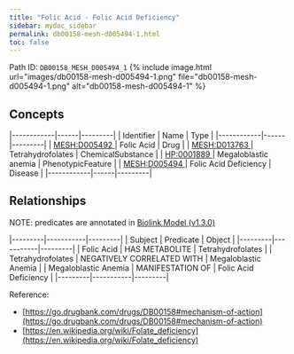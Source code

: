 ```yaml
---
title: "Folic Acid - Folic Acid Deficiency"
sidebar: mydoc_sidebar
permalink: db00158-mesh-d005494-1.html
toc: false 
---
```



Path ID: `DB00158_MESH_D005494_1`
{% include image.html url="images/db00158-mesh-d005494-1.png" file="db00158-mesh-d005494-1.png" alt="db00158-mesh-d005494-1" %}

## Concepts

|------------|------|---------|
| Identifier | Name | Type    |
|------------|------|---------|
| <a href="https://identifiers.org/MESH:D005492">MESH:D005492 </a> | Folic Acid | Drug |
| <a href="https://identifiers.org/MESH:D013763">MESH:D013763 </a> | Tetrahydrofolates | ChemicalSubstance |
| <a href="https://identifiers.org/HP:0001889">HP:0001889 </a> | Megaloblastic anemia | PhenotypicFeature |
| <a href="https://identifiers.org/MESH:D005494">MESH:D005494 </a> | Folic Acid Deficiency | Disease |
|------------|------|---------|

## Relationships


NOTE: predicates are annotated in <a href="https://github.com/biolink/biolink-model/releases/tag/v1.3.0">Biolink Model (v1.3.0)</a>

|---------|-----------|---------|
| Subject | Predicate | Object  |
|---------|-----------|---------|
| Folic Acid | HAS METABOLITE | Tetrahydrofolates |
| Tetrahydrofolates | NEGATIVELY CORRELATED WITH | Megaloblastic Anemia |
| Megaloblastic Anemia | MANIFESTATION OF | Folic Acid Deficiency |
|---------|-----------|---------|

Reference: 
  - [https://go.drugbank.com/drugs/DB00158#mechanism-of-action](https://go.drugbank.com/drugs/DB00158#mechanism-of-action)
  - [https://en.wikipedia.org/wiki/Folate_deficiency](https://en.wikipedia.org/wiki/Folate_deficiency)
